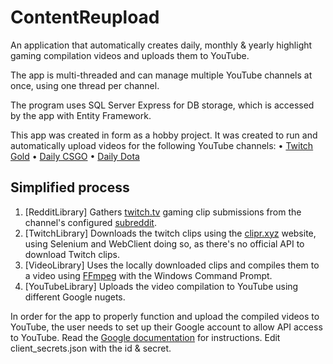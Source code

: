 # ContentReupload
An application that automatically creates daily, monthly & yearly highlight gaming compilation videos and uploads them to YouTube. 

The app is multi-threaded and can manage multiple YouTube channels at once, using one thread per channel. 

The program uses SQL Server Express for DB storage, which is accessed by the app with Entity Framework.

This app was created in form as a hobby project. It was created to run and automatically upload videos for the following YouTube channels:
• [Twitch Gold](https://www.youtube.com/channel/UC4Ucibr5L2O9HkaygjIvyrA)
• [Daily CSGO](https://www.youtube.com/channel/UCCdPO27psRquTjAY2EHiz6w)
• [Daily Dota](https://www.youtube.com/channel/UC96mL-T6mAD2xR8tZi7iNug)

## Simplified process
1. [RedditLibrary] Gathers [twitch.tv](https://www.twitch.tv) gaming clip submissions from the channel's configured [subreddit](https://www.reddit.com).
2. [TwitchLibrary] Downloads the twitch clips using the [clipr.xyz](https://clipr.xyz) website, using Selenium and WebClient doing so, as there's no official API to download Twitch clips.
3. [VideoLibrary] Uses the locally downloaded clips and compiles them to a video using [FFmpeg](https://ffmpeg.org) with the Windows Command Prompt.
4. [YouTubeLibrary] Uploads the video compilation to YouTube using different Google nugets.

In order for the app to properly function and upload the compiled videos to YouTube, the user needs to set up their Google account to allow API access to YouTube. Read the [Google documentation](https://developers.google.com/api-client-library/dotnet/guide/aaa_overview) for instructions. Edit client_secrets.json with the id & secret.
